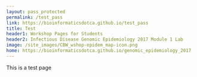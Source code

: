 ```yaml
---
layout: pass_protected
permalink: /test_pass
link: https://bioinformaticsdotca.github.io/test_pass
title: Test
header1: Workshop Pages for Students
header2: Infectious Disease Genomic Epidemiology 2017 Module 1 Lab
image: /site_images/CBW_wshop-epidem_map-icon.png
home: https://bioinformaticsdotca.github.io/genomic_epidemiology_2017
---
```


This is a test page
